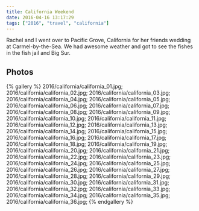 ```yaml
---
title: California Weekend
date: 2016-04-16 13:17:29
tags: ["2016", "travel", "california"]
---
```


Rachel and I went over to Pacific Grove, California for her friends wedding at Carmel-by-the-Sea. We had awesome weather and got to see the fishes in the fish jail and Big Sur. 


## Photos

{% gallery %}
2016/california/california_01.jpg;
2016/california/california_02.jpg;
2016/california/california_03.jpg;
2016/california/california_04.jpg;
2016/california/california_05.jpg;
2016/california/california_06.jpg;
2016/california/california_07.jpg;
2016/california/california_08.jpg;
2016/california/california_09.jpg;
2016/california/california_10.jpg;
2016/california/california_11.jpg;
2016/california/california_12.jpg;
2016/california/california_13.jpg;
2016/california/california_14.jpg;
2016/california/california_15.jpg;
2016/california/california_16.jpg;
2016/california/california_17.jpg;
2016/california/california_18.jpg;
2016/california/california_19.jpg;
2016/california/california_20.jpg;
2016/california/california_21.jpg;
2016/california/california_22.jpg;
2016/california/california_23.jpg;
2016/california/california_24.jpg;
2016/california/california_25.jpg;
2016/california/california_26.jpg;
2016/california/california_27.jpg;
2016/california/california_28.jpg;
2016/california/california_29.jpg;
2016/california/california_30.jpg;
2016/california/california_31.jpg;
2016/california/california_32.jpg;
2016/california/california_33.jpg;
2016/california/california_34.jpg;
2016/california/california_35.jpg;
2016/california/california_36.jpg;
{% endgallery %}
